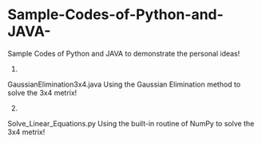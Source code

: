 # Sample-Codes-of-Python-and-JAVA-
Sample Codes of Python and JAVA to demonstrate the personal ideas!



1.
GaussianElimination3x4.java
    Using the Gaussian Elimination method to solve the 3x4 metrix!
  
2.
Solve_Linear_Equations.py
    Using the built-in routine of NumPy to solve the 3x4 metrix!


